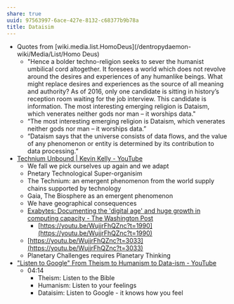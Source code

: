 ```yaml
---
share: true
uuid: 97563997-6ace-427e-8132-c68377b9b78a
title: Dataisim
---
```

* Quotes from [wiki.media.list.HomoDeus](/dentropydaemon-wiki/Media/List/Homo Deus)
  * "Hence a bolder techno-religion seeks to sever the humanist umbilical cord altogether. It foresees a world which does not revolve around the desires and experiences of any humanlike beings. What might replace desires and experiences as the source of all meaning and authority? As of 2016, only one candidate is sitting in history’s reception room waiting for the job interview. This candidate is information. The most interesting emerging religion is Dataism, which venerates neither gods nor man – it worships data."
  * “The most interesting emerging religion is Dataism, which venerates neither gods nor man – it worships data.”
  * “Dataism says that the universe consists of data flows, and the value of any phenomenon or entity is determined by its contribution to data processing.”
* [Technium Unbound | Kevin Kelly - YouTube](https://www.youtube.com/watch?v=WujjrFhQZnc)
  * We fall we pick ourselves up again and we adapt
  * Pnetary Technological Super-organisim
  * The Technium: an emergent phenomenon from the world supply chains supported by technology
  * Gaia, The Biosphere as an emergent phenomenon
  * We have geographical consequences
  * [Exabytes: Documenting the 'digital age' and huge growth in computing capacity - The Washington Post](https://www.washingtonpost.com/national/exabytes-documenting-the-digital-age-and-huge-growth-in-computing-capacity/2011/02/10/ABKbArQ_story.html)
      * [https://youtu.be/WujjrFhQZnc?t=1990](https://youtu.be/WujjrFhQZnc?t=1990)
  * [https://youtu.be/WujjrFhQZnc?t=3033](https://youtu.be/WujjrFhQZnc?t=3033)
  * Planetary Challenges requires Planetary Thinking
* ["Listen to Google" From Theism to Humanism to Data-ism - YouTube](https://www.youtube.com/watch?v=Hw2jBiqZ4N8)
  * 04:14
    * Theism: Listen to the Bible
    * Humanism: Listen to your feelings
    * Dataisim: Listen to Google - it knows how you feel